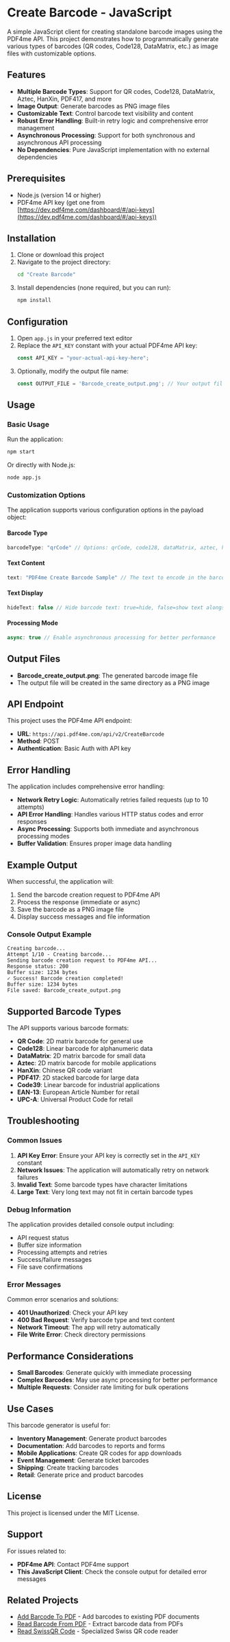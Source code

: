 # Create Barcode - JavaScript

A simple JavaScript client for creating standalone barcode images using the PDF4me API. This project demonstrates how to programmatically generate various types of barcodes (QR codes, Code128, DataMatrix, etc.) as image files with customizable options.

## Features

- **Multiple Barcode Types**: Support for QR codes, Code128, DataMatrix, Aztec, HanXin, PDF417, and more
- **Image Output**: Generate barcodes as PNG image files
- **Customizable Text**: Control barcode text visibility and content
- **Robust Error Handling**: Built-in retry logic and comprehensive error management
- **Asynchronous Processing**: Support for both synchronous and asynchronous API processing
- **No Dependencies**: Pure JavaScript implementation with no external dependencies

## Prerequisites

- Node.js (version 14 or higher)
- PDF4me API key (get one from [https://dev.pdf4me.com/dashboard/#/api-keys](https://dev.pdf4me.com/dashboard/#/api-keys))

## Installation

1. Clone or download this project
2. Navigate to the project directory:
   ```bash
   cd "Create Barcode"
   ```
3. Install dependencies (none required, but you can run):
   ```bash
   npm install
   ```

## Configuration

1. Open `app.js` in your preferred text editor
2. Replace the `API_KEY` constant with your actual PDF4me API key:
   ```javascript
   const API_KEY = "your-actual-api-key-here";
   ```
3. Optionally, modify the output file name:
   ```javascript
   const OUTPUT_FILE = 'Barcode_create_output.png'; // Your output file name
   ```

## Usage

### Basic Usage

Run the application:
```bash
npm start
```

Or directly with Node.js:
```bash
node app.js
```

### Customization Options

The application supports various configuration options in the payload object:

#### Barcode Type
```javascript
barcodeType: "qrCode" // Options: qrCode, code128, dataMatrix, aztec, hanXin, pdf417, etc.
```

#### Text Content
```javascript
text: "PDF4me Create Barcode Sample" // The text to encode in the barcode
```

#### Text Display
```javascript
hideText: false // Hide barcode text: true=hide, false=show text alongside barcode
```

#### Processing Mode
```javascript
async: true // Enable asynchronous processing for better performance
```

## Output Files

- **Barcode_create_output.png**: The generated barcode image file
- The output file will be created in the same directory as a PNG image

## API Endpoint

This project uses the PDF4me API endpoint:
- **URL**: `https://api.pdf4me.com/api/v2/CreateBarcode`
- **Method**: POST
- **Authentication**: Basic Auth with API key

## Error Handling

The application includes comprehensive error handling:

- **Network Retry Logic**: Automatically retries failed requests (up to 10 attempts)
- **API Error Handling**: Handles various HTTP status codes and error responses
- **Async Processing**: Supports both immediate and asynchronous processing modes
- **Buffer Validation**: Ensures proper image data handling

## Example Output

When successful, the application will:
1. Send the barcode creation request to PDF4me API
2. Process the response (immediate or async)
3. Save the barcode as a PNG image file
4. Display success messages and file information

### Console Output Example
```
Creating barcode...
Attempt 1/10 - Creating barcode...
Sending barcode creation request to PDF4me API...
Response status: 200
Buffer size: 1234 bytes
✓ Success! Barcode creation completed!
Buffer size: 1234 bytes
File saved: Barcode_create_output.png
```

## Supported Barcode Types

The API supports various barcode formats:

- **QR Code**: 2D matrix barcode for general use
- **Code128**: Linear barcode for alphanumeric data
- **DataMatrix**: 2D matrix barcode for small data
- **Aztec**: 2D matrix barcode for mobile applications
- **HanXin**: Chinese QR code variant
- **PDF417**: 2D stacked barcode for large data
- **Code39**: Linear barcode for industrial applications
- **EAN-13**: European Article Number for retail
- **UPC-A**: Universal Product Code for retail

## Troubleshooting

### Common Issues

1. **API Key Error**: Ensure your API key is correctly set in the `API_KEY` constant
2. **Network Issues**: The application will automatically retry on network failures
3. **Invalid Text**: Some barcode types have character limitations
4. **Large Text**: Very long text may not fit in certain barcode types

### Debug Information

The application provides detailed console output including:
- API request status
- Buffer size information
- Processing attempts and retries
- Success/failure messages
- File save confirmations

### Error Messages

Common error scenarios and solutions:

- **401 Unauthorized**: Check your API key
- **400 Bad Request**: Verify barcode type and text content
- **Network Timeout**: The app will retry automatically
- **File Write Error**: Check directory permissions

## Performance Considerations

- **Small Barcodes**: Generate quickly with immediate processing
- **Complex Barcodes**: May use async processing for better performance
- **Multiple Requests**: Consider rate limiting for bulk operations

## Use Cases

This barcode generator is useful for:

- **Inventory Management**: Generate product barcodes
- **Documentation**: Add barcodes to reports and forms
- **Mobile Applications**: Create QR codes for app downloads
- **Event Management**: Generate ticket barcodes
- **Shipping**: Create tracking barcodes
- **Retail**: Generate price and product barcodes

## License

This project is licensed under the MIT License.

## Support

For issues related to:
- **PDF4me API**: Contact PDF4me support
- **This JavaScript Client**: Check the console output for detailed error messages

## Related Projects

- [Add Barcode To PDF](../Add%20Barcode%20To%20PDF/) - Add barcodes to existing PDF documents
- [Read Barcode From PDF](../Read%20Barcode%20From%20PDF/) - Extract barcode data from PDFs
- [Read SwissQR Code](../Read%20SwissQR%20Code/) - Specialized Swiss QR code reader 